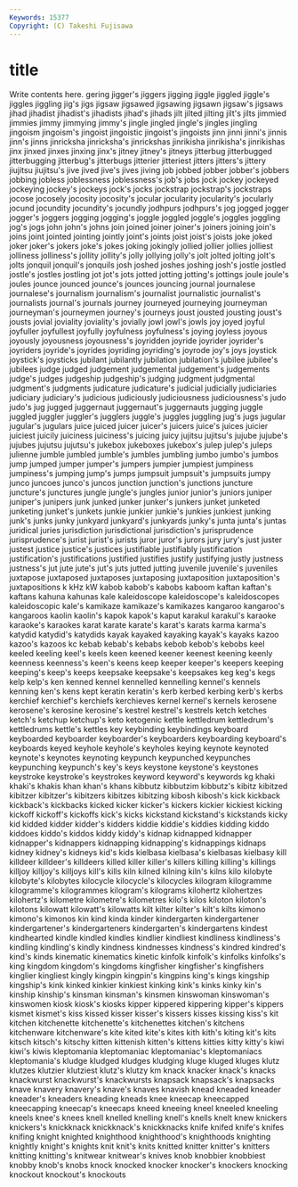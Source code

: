 ```yaml
---
Keywords: 15377 
Copyright: (C) Takeshi Fujisawa
---
```


# title

Write contents here.
gering jigger's jiggers
jigging jiggle jiggled jiggle's jiggles jiggling jig's jigs jigsaw jigsawed
jigsawing jigsawn jigsaw's jigsaws jihad jihadist jihadist's jihadists jihad's jihads
jilt jilted jilting jilt's jilts jimmied jimmies jimmy jimmying jimmy's
jingle jingled jingle's jingles jingling jingoism jingoism's jingoist jingoistic jingoist's
jingoists jinn jinni jinni's jinnis jinn's jinns jinricksha jinricksha's jinrickshas
jinrikisha jinrikisha's jinrikishas jinx jinxed jinxes jinxing jinx's jitney jitney's
jitneys jitterbug jitterbugged jitterbugging jitterbug's jitterbugs jitterier jitteriest jitters jitters's
jittery jiujitsu jiujitsu's jive jived jive's jives jiving job jobbed
jobber jobber's jobbers jobbing jobless joblessness joblessness's job's jobs jock
jockey jockeyed jockeying jockey's jockeys jock's jocks jockstrap jockstrap's jockstraps
jocose jocosely jocosity jocosity's jocular jocularity jocularity's jocularly jocund jocundity
jocundity's jocundly jodhpurs jodhpurs's jog jogged jogger jogger's joggers jogging
jogging's joggle joggled joggle's joggles joggling jog's jogs john john's
johns join joined joiner joiner's joiners joining join's joins joint
jointed jointing jointly joint's joints joist joist's joists joke joked
joker joker's jokers joke's jokes joking jokingly jollied jollier jollies
jolliest jolliness jolliness's jollity jollity's jolly jollying jolly's jolt jolted
jolting jolt's jolts jonquil jonquil's jonquils josh joshed joshes joshing
josh's jostle jostled jostle's jostles jostling jot jot's jots jotted
jotting jotting's jottings joule joule's joules jounce jounced jounce's jounces
jouncing journal journalese journalese's journalism journalism's journalist journalistic journalist's journalists
journal's journals journey journeyed journeying journeyman journeyman's journeymen journey's journeys
joust jousted jousting joust's jousts jovial joviality joviality's jovially jowl
jowl's jowls joy joyed joyful joyfuller joyfullest joyfully joyfulness joyfulness's
joying joyless joyous joyously joyousness joyousness's joyridden joyride joyrider joyrider's
joyriders joyride's joyrides joyriding joyriding's joyrode joy's joys joystick joystick's
joysticks jubilant jubilantly jubilation jubilation's jubilee jubilee's jubilees judge judged
judgement judgemental judgement's judgements judge's judges judgeship judgeship's judging judgment
judgmental judgment's judgments judicature judicature's judicial judicially judiciaries judiciary judiciary's
judicious judiciously judiciousness judiciousness's judo judo's jug jugged juggernaut juggernaut's
juggernauts jugging juggle juggled juggler juggler's jugglers juggle's juggles juggling
jug's jugs jugular jugular's jugulars juice juiced juicer juicer's juicers
juice's juices juicier juiciest juicily juiciness juiciness's juicing juicy jujitsu
jujitsu's jujube jujube's jujubes jujutsu jujutsu's jukebox jukeboxes jukebox's julep
julep's juleps julienne jumble jumbled jumble's jumbles jumbling jumbo jumbo's
jumbos jump jumped jumper jumper's jumpers jumpier jumpiest jumpiness jumpiness's
jumping jump's jumps jumpsuit jumpsuit's jumpsuits jumpy junco juncoes junco's
juncos junction junction's junctions juncture juncture's junctures jungle jungle's jungles
junior junior's juniors juniper juniper's junipers junk junked junker junker's
junkers junket junketed junketing junket's junkets junkie junkier junkie's junkies
junkiest junking junk's junks junky junkyard junkyard's junkyards junky's junta
junta's juntas juridical juries jurisdiction jurisdictional jurisdiction's jurisprudence jurisprudence's jurist
jurist's jurists juror juror's jurors jury jury's just juster justest
justice justice's justices justifiable justifiably justification justification's justifications justified justifies
justify justifying justly justness justness's jut jute jute's jut's juts
jutted jutting juvenile juvenile's juveniles juxtapose juxtaposed juxtaposes juxtaposing juxtaposition
juxtaposition's juxtapositions k kHz kW kabob kabob's kabobs kaboom kaftan
kaftan's kaftans kahuna kahunas kale kaleidoscope kaleidoscope's kaleidoscopes kaleidoscopic kale's
kamikaze kamikaze's kamikazes kangaroo kangaroo's kangaroos kaolin kaolin's kapok kapok's
kaput karakul karakul's karaoke karaoke's karaokes karat karate karate's karat's
karats karma karma's katydid katydid's katydids kayak kayaked kayaking kayak's
kayaks kazoo kazoo's kazoos kc kebab kebab's kebabs kebob kebob's
kebobs keel keeled keeling keel's keels keen keened keener keenest
keening keenly keenness keenness's keen's keens keep keeper keeper's keepers
keeping keeping's keep's keeps keepsake keepsake's keepsakes keg keg's kegs
kelp kelp's ken kenned kennel kennelled kennelling kennel's kennels kenning
ken's kens kept keratin keratin's kerb kerbed kerbing kerb's kerbs
kerchief kerchief's kerchiefs kerchieves kernel kernel's kernels kerosene kerosene's kerosine
kerosine's kestrel kestrel's kestrels ketch ketches ketch's ketchup ketchup's keto
ketogenic kettle kettledrum kettledrum's kettledrums kettle's kettles key keybinding keybindings
keyboard keyboarded keyboarder keyboarder's keyboarders keyboarding keyboard's keyboards keyed keyhole
keyhole's keyholes keying keynote keynoted keynote's keynotes keynoting keypunch keypunched
keypunches keypunching keypunch's key's keys keystone keystone's keystones keystroke keystroke's
keystrokes keyword keyword's keywords kg khaki khaki's khakis khan khan's
khans kibbutz kibbutzim kibbutz's kibitz kibitzed kibitzer kibitzer's kibitzers kibitzes
kibitzing kibosh kibosh's kick kickback kickback's kickbacks kicked kicker kicker's
kickers kickier kickiest kicking kickoff kickoff's kickoffs kick's kicks kickstand
kickstand's kickstands kicky kid kidded kidder kidder's kidders kiddie kiddie's
kiddies kidding kiddo kiddoes kiddo's kiddos kiddy kiddy's kidnap kidnapped
kidnapper kidnapper's kidnappers kidnapping kidnapping's kidnappings kidnaps kidney kidney's kidneys
kid's kids kielbasa kielbasa's kielbasas kielbasy kill killdeer killdeer's killdeers
killed killer killer's killers killing killing's killings killjoy killjoy's killjoys
kill's kills kiln kilned kilning kiln's kilns kilo kilobyte kilobyte's
kilobytes kilocycle kilocycle's kilocycles kilogram kilogramme kilogramme's kilogrammes kilogram's kilograms
kilohertz kilohertzes kilohertz's kilometre kilometre's kilometres kilo's kilos kiloton kiloton's
kilotons kilowatt kilowatt's kilowatts kilt kilter kilter's kilt's kilts kimono
kimono's kimonos kin kind kinda kinder kindergarten kindergartener kindergartener's kindergarteners
kindergarten's kindergartens kindest kindhearted kindle kindled kindles kindlier kindliest kindliness
kindliness's kindling kindling's kindly kindness kindnesses kindness's kindred kindred's kind's
kinds kinematic kinematics kinetic kinfolk kinfolk's kinfolks kinfolks's king kingdom
kingdom's kingdoms kingfisher kingfisher's kingfishers kinglier kingliest kingly kingpin kingpin's
kingpins king's kings kingship kingship's kink kinked kinkier kinkiest kinking
kink's kinks kinky kin's kinship kinship's kinsman kinsman's kinsmen kinswoman
kinswoman's kinswomen kiosk kiosk's kiosks kipper kippered kippering kipper's kippers
kismet kismet's kiss kissed kisser kisser's kissers kisses kissing kiss's
kit kitchen kitchenette kitchenette's kitchenettes kitchen's kitchens kitchenware kitchenware's kite
kited kite's kites kith kith's kiting kit's kits kitsch kitsch's
kitschy kitten kittenish kitten's kittens kitties kitty kitty's kiwi kiwi's
kiwis kleptomania kleptomaniac kleptomaniac's kleptomaniacs kleptomania's kludge kludged kludges kludging
kluge kluged kluges klutz klutzes klutzier klutziest klutz's klutzy km
knack knacker knack's knacks knackwurst knackwurst's knackwursts knapsack knapsack's knapsacks
knave knavery knavery's knave's knaves knavish knead kneaded kneader kneader's
kneaders kneading kneads knee kneecap kneecapped kneecapping kneecap's kneecaps kneed
kneeing kneel kneeled kneeling kneels knee's knees knell knelled knelling
knell's knells knelt knew knickers knickers's knickknack knickknack's knickknacks knife
knifed knife's knifes knifing knight knighted knighthood knighthood's knighthoods knighting
knightly knight's knights knit knit's knits knitted knitter knitter's knitters
knitting knitting's knitwear knitwear's knives knob knobbier knobbiest knobby knob's
knobs knock knocked knocker knocker's knockers knocking knockout knockout's knockouts
